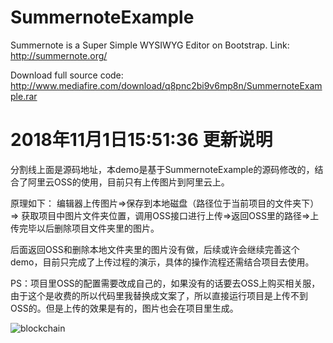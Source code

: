 # SummernoteExample
Summernote is a Super Simple WYSIWYG Editor on Bootstrap.
Link: http://summernote.org/

Download full source code: http://www.mediafire.com/download/q8pnc2bi9v6mp8n/SummernoteExample.rar



# 2018年11月1日15:51:36 更新说明

分割线上面是源码地址，本demo是基于SummernoteExample的源码修改的，结合了阿里云OSS的使用，目前只有上传图片到阿里云上。

原理如下：
    编辑器上传图片=>保存到本地磁盘（路径位于当前项目的文件夹下）=> 获取项目中图片文件夹位置，调用OSS接口进行上传=>返回OSS里的路径=>上传完毕以后删除项目文件夹里的图片。

后面返回OSS和删除本地文件夹里的图片没有做，后续或许会继续完善这个demo，目前只完成了上传过程的演示，具体的操作流程还需结合项目去使用。

PS：项目里OSS的配置需要改成自己的，如果没有的话要去OSS上购买相关服，由于这个是收费的所以代码里我替换成文案了，所以直接运行项目是上传不到OSS的。但是上传的效果是有的，图片也会在项目里生成。

![blockchain](https://www.cnblogs.com/images/cnblogs_com/sunshine-wy/1332543/o_SummernoteExample.jpg)
